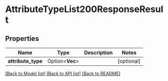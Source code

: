 # AttributeTypeList200ResponseResult

## Properties

Name | Type | Description | Notes
------------ | ------------- | ------------- | -------------
**attribute_type** | Option<**Vec<String>**> |  | [optional]

[[Back to Model list]](../README.md#documentation-for-models) [[Back to API list]](../README.md#documentation-for-api-endpoints) [[Back to README]](../README.md)



